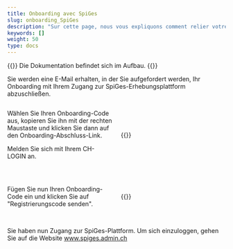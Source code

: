 ```yaml
---
title: Onboarding avec SpiGes
slug: onboarding_SpiGes
description: "Sur cette page, nous vous expliquons comment relier votre CH-LOGIN avec SpiGes."
keywords: []
weight: 50
type: docs
---
```


{{<alert color="info">}}
Die Dokumentation befindet sich im Aufbau.
{{</alert>}}

Sie werden eine E-Mail erhalten, in der Sie aufgefordert werden, Ihr Onboarding mit Ihrem Zugang zur SpiGes-Erhebungsplattform abzuschließen. 

<!-- 1ere paire de colonnes -->

<div style="display: flex; justify-content: space-between; align-items: center;">

<div style="flex: 1; padding-right: 10px;">
<!-- First column content goes here -->
<p> Wählen Sie Ihren Onboarding-Code aus, kopieren Sie ihn mit der rechten Maustaste und klicken Sie dann auf den Onboarding-Abschluss-Link. </p>

<p> Melden Sie sich mit Ihrem CH-LOGIN an. </p>
</div>

<div style="flex: 1; padding-left: 10px;">
<!-- Second column content goes here -->
{{<insertImage image="mail_onboarding_de.png" class="bord taille">}} 
</div>

</div>

&nbsp;

<!-- Deuxième paire de colonnes -->

<div style="display: flex; justify-content: space-between; align-items: center;">

<div style="flex: 1; padding-right: 10px;">
<!-- First column content goes here -->
Fügen Sie nun Ihren Onboarding-Code ein und klicken Sie auf "Registrierungscode senden". 
</div>

<div style="flex: 1; padding-left: 10px;">
<!-- Second column content goes here -->
{{<insertImage image="enregistrement.png" class="bord taille">}}
</div>

</div>

&nbsp; 

Sie haben nun Zugang zur SpiGes-Plattform. Um sich einzuloggen, gehen Sie auf die Website www.spiges.admin.ch